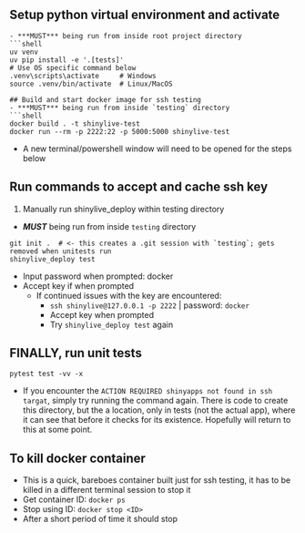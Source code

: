## Setup python virtual environment and activate

```shell
- ***MUST*** being run from inside root project directory
```shell
uv venv
uv pip install -e '.[tests]'
# Use OS specific command below
.venv\scripts\activate     # Windows
source .venv/bin/activate  # Linux/MacOS

## Build and start docker image for ssh testing
- ***MUST*** being run from inside `testing` directory
```shell
docker build . -t shinylive-test
docker run --rm -p 2222:22 -p 5000:5000 shinylive-test
```
- A new terminal/powershell window will need to be opened for the steps below

## Run commands to accept and cache ssh key
1. Manually run shinylive_deploy within testing directory
- ***MUST*** being run from inside `testing` directory
```shell
git init .  # <- this creates a .git session with `testing`; gets removed when unitests run
shinylive_deploy test
```
- Input password when prompted: docker
- Accept key if when prompted
  - If continued issues with the key are encountered:
    - `ssh shinylive@127.0.0.1 -p 2222` | password: `docker`
    - Accept key when prompted
    - Try `shinylive_deploy test` again

## FINALLY, run unit tests
```shell
pytest test -vv -x
```
- If you encounter the `ACTION REQUIRED shinyapps not found in ssh targat`, simply try running the command again. There is code to create this directory, but the a location, only in tests (not the actual app), where it can see that before it checks for its existence. Hopefully will return to this at some point.

## To kill docker container
- This is a quick, bareboes container built just for ssh testing, it has to be killed in a different terminal session to stop it
- Get container ID: `docker ps`
- Stop using ID: `docker stop <ID>`
- After a short period of time it should stop